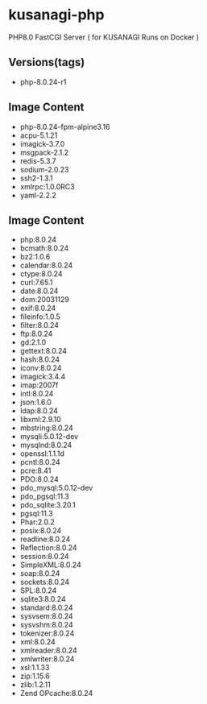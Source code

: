 # kusanagi-php
PHP8.0 FastCGI Server ( for KUSANAGI Runs on Docker )

## Versions(tags)
- php-8.0.24-r1

## Image Content
- php-8.0.24-fpm-alpine3.16
- acpu-5.1.21
- imagick-3.7.0
- msgpack-2.1.2
- redis-5.3.7
- sodium-2.0.23
- ssh2-1.3.1
- xmlrpc:1.0.0RC3
- yaml-2.2.2

## Image Content
- php:8.0.24
- bcmath:8.0.24
- bz2:1.0.6
- calendar:8.0.24
- ctype:8.0.24
- curl:7.65.1
- date:8.0.24
- dom:20031129
- exif:8.0.24
- fileinfo:1.0.5
- filter:8.0.24
- ftp:8.0.24
- gd:2.1.0
- gettext:8.0.24
- hash:8.0.24
- iconv:8.0.24
- imagick:3.4.4
- imap:2007f
- intl:8.0.24
- json:1.6.0
- ldap:8.0.24
- libxml:2.9.10
- mbstring:8.0.24
- mysqli:5.0.12-dev
- mysqlnd:8.0.24
- openssl:1.1.1d
- pcntl:8.0.24
- pcre:8.41
- PDO:8.0.24
- pdo_mysql:5.0.12-dev
- pdo_pgsql:11.3
- pdo_sqlite:3.20.1
- pgsql:11.3
- Phar:2.0.2
- posix:8.0.24
- readline:8.0.24
- Reflection:8.0.24
- session:8.0.24
- SimpleXML:8.0.24
- soap:8.0.24
- sockets:8.0.24
- SPL:8.0.24
- sqlite3:8.0.24
- standard:8.0.24
- sysvsem:8.0.24
- sysvshm:8.0.24
- tokenizer:8.0.24
- xml:8.0.24
- xmlreader:8.0.24
- xmlwriter:8.0.24
- xsl:1.1.33
- zip:1.15.6
- zlib:1.2.11
- Zend OPcache:8.0.24

